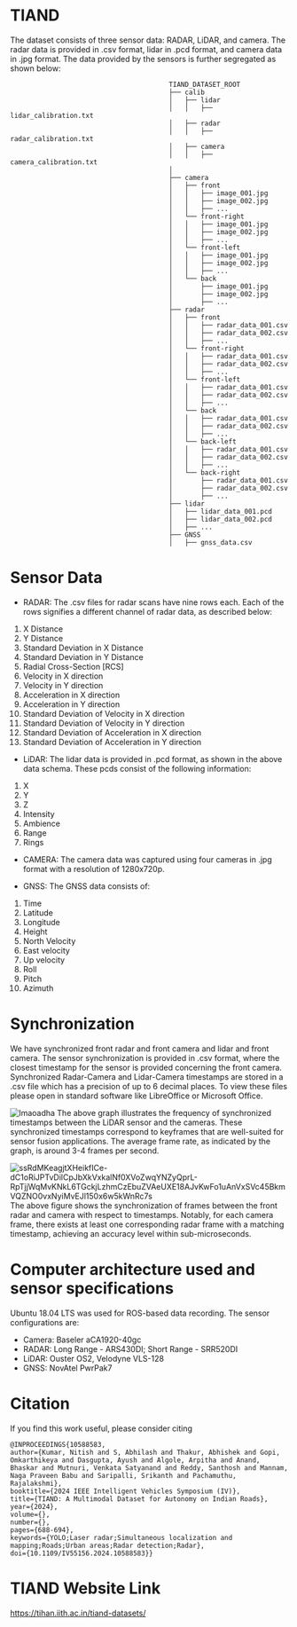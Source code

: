 # TIAND

The dataset consists of three sensor data: RADAR, LiDAR, and camera. The radar data is provided in .csv format, lidar in .pcd format, and camera data in .jpg format. The data provided by the sensors is further segregated as shown below:
                                                    
                                            TIAND_DATASET_ROOT
                                            ├── calib
                                            │   ├── lidar
                                            │   │   ├── lidar_calibration.txt
                                            │   ├── radar
                                            │   │   ├── radar_calibration.txt
                                            │   ├── camera
                                            │   │   ├── camera_calibration.txt
                                            │  
                                            ├── camera
                                            │   ├── front
                                            │   │   ├── image_001.jpg
                                            │   │   ├── image_002.jpg
                                            │   │   ├── ...
                                            │   └── front-right
                                            │   │   ├── image_001.jpg
                                            │   │   ├── image_002.jpg
                                            │   │   ├── ...
                                            │   └── front-left
                                            │   │   ├── image_001.jpg
                                            │   │   ├── image_002.jpg
                                            │   │   ├── ...
                                            │   └── back
                                            │       ├── image_001.jpg
                                            │       ├── image_002.jpg
                                            │       ├── ...
                                            ├── radar
                                            │   ├── front
                                            │   │   ├── radar_data_001.csv
                                            │   │   ├── radar_data_002.csv
                                            │   │   ├── ...
                                            │   └── front-right
                                            │   │   ├── radar_data_001.csv
                                            │   │   ├── radar_data_002.csv
                                            │   │   ├── ...
                                            │   └── front-left
                                            │   │   ├── radar_data_001.csv
                                            │   │   ├── radar_data_002.csv
                                            │   │   ├── ...
                                            │   └── back
                                            │   │   ├── radar_data_001.csv
                                            │   │   ├── radar_data_002.csv
                                            │   │   ├── ...
                                            │   └── back-left
                                            │   │   ├── radar_data_001.csv
                                            │   │   ├── radar_data_002.csv
                                            │   │   ├── ...
                                            │   └── back-right
                                            │       ├── radar_data_001.csv
                                            │       ├── radar_data_002.csv
                                            │       ├── ...
                                            ├── lidar
                                            │   ├── lidar_data_001.pcd
                                            │   ├── lidar_data_002.pcd
                                            │   ├── ...
                                            ├── GNSS
                                            │   ├── gnss_data.csv
                                            
        

# Sensor Data
- RADAR:
The .csv files for radar scans have nine rows each. Each of the rows signifies a different channel of radar data, as described below:
 1. X Distance
 2. Y Distance
 3. Standard Deviation in X Distance
 4. Standard Deviation in Y Distance
 5. Radial Cross-Section [RCS]
 6. Velocity in X direction
 7. Velocity in Y direction
 8. Acceleration in X direction
 9. Acceleration in Y direction
 10. Standard Deviation of Velocity in X direction
 11. Standard Deviation of Velocity in Y direction
 12. Standard Deviation of Acceleration in X direction
 13. Standard Deviation of Acceleration in Y direction

- LiDAR:
The lidar data is provided in .pcd format, as shown in the above data schema. These pcds consist of the following information:
1. X
2. Y
3. Z
4. Intensity
5. Ambience
6. Range
7. Rings

- CAMERA:
The camera data was captured using four cameras in .jpg format with a resolution of 1280x720p.

- GNSS:
The GNSS data consists of:
1. Time
2. Latitude
3. Longitude
4. Height
5. North Velocity
6. East velocity
7. Up velocity
8. Roll
9. Pitch
10. Azimuth

# Synchronization
We have synchronized front radar and front camera and lidar and front camera. The sensor synchronization is provided in .csv format, where the closest timestamp for the sensor is provided concerning the front camera. Synchronized Radar-Camera and Lidar-Camera timestamps are stored in a .csv file which has a precision of up to 6 decimal places. To view these files please open in standard software like LibreOffice or Microsoft Office.

![lmaoadha](https://github.com/Nitishkr22/TIAND/assets/101446434/af9eeb85-e0a4-4dde-9851-5149149d8508)
The above graph illustrates the frequency of synchronized timestamps between the LiDAR sensor and the cameras. These synchronized timestamps correspond to keyframes that are well-suited for sensor fusion applications. The average frame rate, as indicated by the graph, is around 3-4 frames per second.

![ssRdMKeagjtXHeikfICe-dC1oRiJPTvDilCpJbXkVxkalNf0XVoZwqYNZyQprL-RpTjjWqMvKNkL6TGckjLzhmCzEbuZVAeUXE18AJvKwFo1uAnVxSVc45BkmVQZNO0vxNyiMvEJl150x6w5kWnRc7s](https://github.com/Nitishkr22/TIAND/assets/97292143/0aaf4367-23bc-417a-bf5c-3272357e2c53)
The above figure shows the synchronization of frames between the front radar and camera with respect to timestamps. Notably, for each camera frame, there exists at least one corresponding radar frame with a matching timestamp, achieving an accuracy level within sub-microseconds.

# Computer architecture used and sensor specifications
Ubuntu 18.04 LTS was used for ROS-based data recording.
The sensor configurations are:
- Camera: Baseler aCA1920-40gc
- RADAR: Long Range - ARS430DI; Short Range - SRR520DI
- LiDAR: Ouster OS2, Velodyne VLS-128
- GNSS: NovAtel PwrPak7

# Citation
If you find this work useful, please consider citing
```
@INPROCEEDINGS{10588583,
author={Kumar, Nitish and S, Abhilash and Thakur, Abhishek and Gopi, Omkarthikeya and Dasgupta, Ayush and Algole, Arpitha and Anand, Bhaskar and Mutnuri, Venkata Satyanand and Reddy, Santhosh and Mannam, Naga Praveen Babu and Saripalli, Srikanth and Pachamuthu, Rajalakshmi},
booktitle={2024 IEEE Intelligent Vehicles Symposium (IV)}, 
title={TIAND: A Multimodal Dataset for Autonomy on Indian Roads}, 
year={2024},
volume={},
number={},
pages={688-694},
keywords={YOLO;Laser radar;Simultaneous localization and mapping;Roads;Urban areas;Radar detection;Radar},
doi={10.1109/IV55156.2024.10588583}}
```

# TIAND Website Link
https://tihan.iith.ac.in/tiand-datasets/

